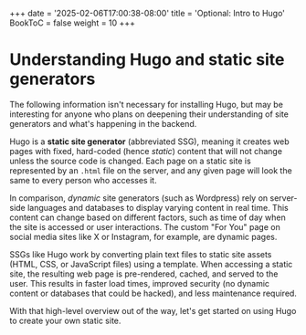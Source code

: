 +++
date = '2025-02-06T17:00:38-08:00'
title = 'Optional: Intro to Hugo'
BookToC = false
weight = 10
+++

# Understanding Hugo and static site generators

The following information isn't necessary for installing Hugo, but may be interesting for anyone who plans on deepening their understanding of site generators and what's happening in the backend.

Hugo is a **static site generator** (abbreviated SSG), meaning it creates web pages with fixed, hard-coded (hence _static_) content that will not change unless the source code is changed. Each page on a static site is represented by an `.html` file on the server, and any given page will look the same to every person who accesses it.

In comparison, _dynamic_ site generators (such as Wordpress) rely on server-side languages and databases to display varying content in real time. This content can change based on different factors, such as time of day when the site is accessed or user interactions. The custom "For You" page on social media sites like X or Instagram, for example, are dynamic pages.

SSGs like Hugo work by converting plain text files to static site assets (HTML, CSS, or JavaScript files) using a template. When accessing a static site, the resulting web page is pre-rendered, cached, and served to the user. This results in faster load times, improved security (no dynamic content or databases that could be hacked), and less maintenance required.

With that high-level overview out of the way, let's get started on using Hugo to create your own static site.